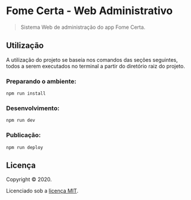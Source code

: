 # Fome Certa - Web Administrativo

> Sistema Web de administração do app Fome Certa.

## Utilização

A utilização do projeto se baseia nos comandos das seções seguintes, todos a serem executados no terminal a partir do diretório raiz do projeto.

### Preparando o ambiente:

    npm run install

### Desenvolvimento:

    npm run dev

### Publicação:

    npm run deploy

## Licença

Copyright &copy; 2020.

Licenciado sob a [licença MIT](LICENSE).
